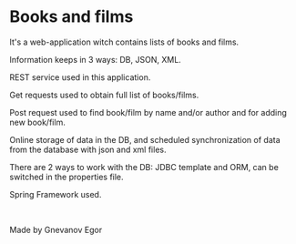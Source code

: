 # Books and films

<p>It's a web-application witch contains lists of books and films.</p>
<p>Information keeps in 3 ways: DB, JSON, XML.</p>
<p>REST service used in this application.</p>
<p>Get requests used to obtain full list of books/films.</p>
<p>Post request used to find book/film by name and/or author and for adding new book/film.</p>
<p>Online storage of data in the DB, and scheduled synchronization of data from the database with json and xml files.</p>
<p>There are 2 ways to work with the DB: JDBC template and ORM, can be switched in the properties file.</p>
<p>Spring Framework used.</p>
<br>
<p>Made by Gnevanov Egor
